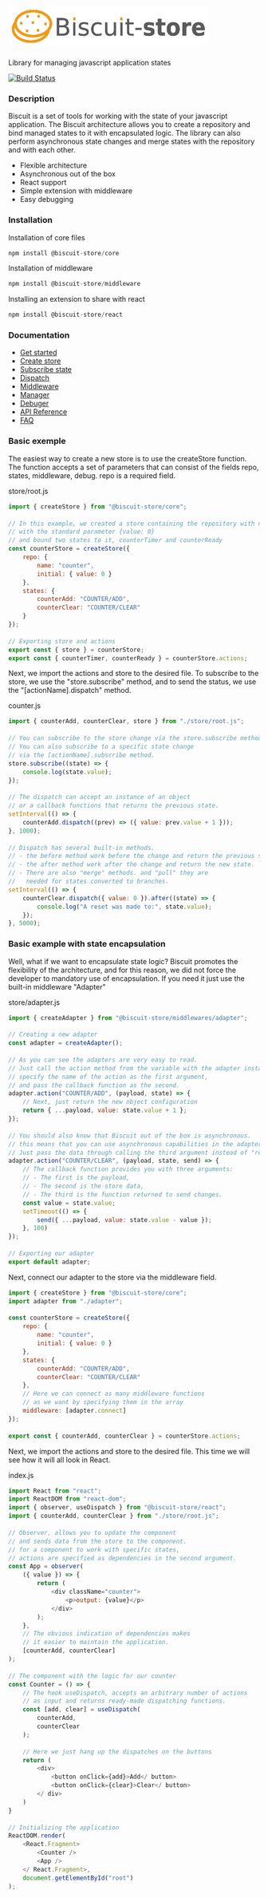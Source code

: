 # [![N|Solid](./docs/assets/biscuit2.png)](https://nodesource.com/products/nsolid)
Library for managing javascript application states

[![Build Status](https://travis-ci.org/joemccann/dillinger.svg?branch=master)](https://travis-ci.org/joemccann/dillinger)

### Description

Biscuit is a set of tools for working with the state of your javascript application. The Biscuit architecture allows you to create a repository and bind managed states to it with encapsulated logic. The library can also perform asynchronous state changes and merge states with the repository and with each other.

- Flexible architecture
- Asynchronous out of the box
- React support
- Simple extension with middleware
- Easy debugging

### Installation

Installation of core files
``` javascript
npm install @biscuit-store/core
```

Installation of middleware
``` javascript
npm install @biscuit-store/middleware
```

Installing an extension to share with react
``` javascript
npm install @biscuit-store/react
```

### Documentation

- [Get started](https://breakdance.github.io/breakdance/)
- [Create store](https://breakdance.github.io/breakdance/)
- [Subscribe state](https://breakdance.github.io/breakdance/)
- [Dispatch](https://breakdance.github.io/breakdance/)
- [Middleware](https://breakdance.github.io/breakdance/)
- [Manager](https://breakdance.github.io/breakdance/)
- [Debuger](https://breakdance.github.io/breakdance/)
- [API Reference](https://breakdance.github.io/breakdance/)
- [FAQ](https://breakdance.github.io/breakdance/)

### Basic exemple
The easiest way to create a new store is to use the createStore function. The function accepts a set of parameters that can consist of the fields repo, states, middleware, debug. repo is a required field.

store/root.js
``` javascript
import { createStore } from "@biscuit-store/core";

// In this example, we created a store containing the repository with name "counter"
// with the standard parameter {value: 0}
// and bound two states to it, counterTimer and counterReady
const counterStore = createStore({
    repo: {
        name: "counter",
        initial: { value: 0 }
    },
    states: {
        counterAdd: "COUNTER/ADD",
        counterClear: "COUNTER/CLEAR"
    }
});

// Exporting store and actions
export const { store } = counterStore;
export const { counterTimer, counterReady } = counterStore.actions;

```
Next, we import the actions and store to the desired file. To subscribe to the store, we use the "store.subscribe" method, and to send the status, we use the "[actionName].dispatch" method.

counter.js
``` javascript
import { counterAdd, counterClear, store } from "./store/root.js";

// You can subscribe to the store change via the store.subscribe method. 
// You can also subscribe to a specific state change 
// via the [actionName].subscribe method.
store.subscribe((state) => {
    console.log(state.value);
});

// The dispatch can accept an instance of an object 
// or a callback functions that returns the previous state.
setInterval(() => {
    counterAdd.dispatch((prev) => ({ value: prev.value + 1 }));
}, 1000);

// Dispatch has several built-in methods. 
// - the before method work before the change and return the previous state, 
// - the after method work after the change and return the new state. 
// - There are also "merge" methods. and "pull" they are 
//   needed for states converted to branches.
setInterval(() => {
    counterClear.dispatch({ value: 0 }).after((state) => {
        console.log("A reset was made to:", state.value);
    });
}, 5000);
```
### Basic example with state encapsulation
Well, what if we want to encapsulate state logic? Biscuit promotes the flexibility of the architecture, and for this reason, we did not force the developer to mandatory use of encapsulation. If you need it just use the built-in middleware "Adapter"

store/adapter.js
``` javascript
import { createAdapter } from "@biscuit-store/middlewares/adapter";

// Creating a new adapter
const adapter = createAdapter();

// As you can see the adapters are very easy to read. 
// Just call the action method from the variable with the adapter instance, 
// specify the name of the action as the first argument, 
// and pass the callback function as the second.
adapter.action("COUNTER/ADD", (payload, state) => {
    // Next, just return the new object configuration
    return { ...payload, value: state.value + 1 };
});

// You should also know that Biscuit out of the box is asynchronous. 
// this means that you can use asynchronous capabilities in the adapter.
// Just pass the data through calling the third argument instead of "return".
adapter.action("COUNTER/CLEAR", (payload, state, send) => {
    // The callback function provides you with three arguments:
    // - The first is the payload, 
    // - The second is the store data, 
    // - The third is the function returned to send changes.
    const value = state.value;
    setTimeout(() => {
        send({ ...payload, value: state.value - value });
    }, 100)
});

// Exporting our adapter
export default adapter;
```
Next, connect our adapter to the store via the middleware field.
``` javascript
import { createStore } from "@biscuit-store/core";
import adapter from "./adapter";

const counterStore = createStore({
    repo: {
        name: "counter",
        initial: { value: 0 }
    },
    states: {
        counterAdd: "COUNTER/ADD",
        counterClear: "COUNTER/CLEAR"
    },
    // Here we can connect as many middleware functions
    // as we want by specifying them in the array
    middleware: [adapter.connect]
});

export const { counterAdd, counterClear } = counterStore.actions;

```
Next, we import the actions and store to the desired file. This time we will see how it will all look in React.

index.js
``` javascript
import React from "react";
import ReactDOM from "react-dom";
import { observer, useDispatch } from "@biscuit-store/react";
import { counterAdd, counterClear } from "./store/root.js";

// Observer, allows you to update the component 
// and sends data from the store to the component. 
// for a component to work with specific states, 
// actions are specified as dependencies in the second argument.
const App = observer(
    ({ value }) => {
        return (
            <div className="counter">
                <p>output: {value}</p>
            </div>
        );
    },
    // The obvious indication of dependencies makes 
    // it easier to maintain the application.
    [counterAdd, counterClear]
);

// The component with the logic for our counter
const Counter = () => {
    // The hook useDispatch, accepts an arbitrary number of actions 
    // as input and returns ready-made dispatching functions.
    const [add, clear] = useDispatch(
        counterAdd, 
        counterClear
    );

    // Here we just hang up the dispatches on the buttons
    return (
        <div>
            <button onClick={add}>Add</ button>
            <button onClick={clear}>Clear</ button>
        </ div>
    )
}

// Initializing the application
ReactDOM.render(
    <React.Fragment>
        <Counter />
        <App />
    </ React.Fragment>,
    document.getElementById("root")
);
```
